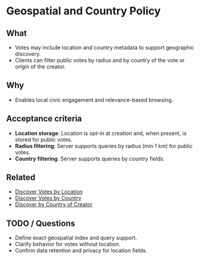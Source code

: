 # Geospatial and Country Policy

## What
- Votes may include location and country metadata to support geographic discovery.
- Clients can filter public votes by radius and by country of the vote or origin of the creator.

## Why
- Enables local civic engagement and relevance-based browsing.

## Acceptance criteria
- **Location storage**: Location is opt-in at creation and, when present, is stored for public votes.
- **Radius filtering**: Server supports queries by radius (min 1 km) for public votes.
- **Country filtering**: Server supports queries by country fields.

## Related
- [Discover Votes by Location](../client/discover-votes-by-location.md)
- [Discover Votes by Country](../client/discover-votes-by-country.md)
- [Discover by Country of Creator](../client/discover-votes-by-country-and-origin.md)

## TODO / Questions
- Define exact geospatial index and query support.
- Clarify behavior for votes without location.
- Confirm data retention and privacy for location fields.
